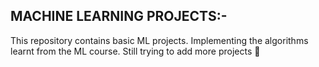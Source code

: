 ## MACHINE LEARNING PROJECTS:-
 This repository contains basic ML projects. Implementing the algorithms learnt from the ML course. Still trying to add more projects 🤗